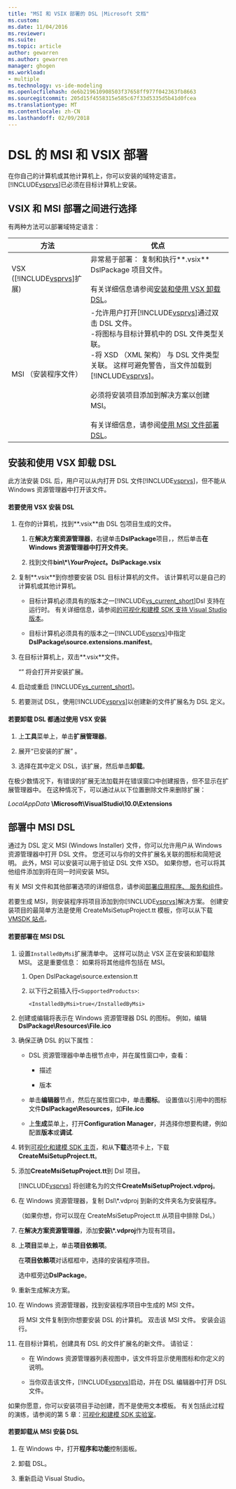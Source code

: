 ```yaml
---
title: "MSI 和 VSIX 部署的 DSL |Microsoft 文档"
ms.custom: 
ms.date: 11/04/2016
ms.reviewer: 
ms.suite: 
ms.topic: article
author: gewarren
ms.author: gewarren
manager: ghogen
ms.workload:
- multiple
ms.technology: vs-ide-modeling
ms.openlocfilehash: de6b219610908503f37658ff977f042363fb8663
ms.sourcegitcommit: 205d15f4558315e585c67f33d5335d5b41d0fcea
ms.translationtype: MT
ms.contentlocale: zh-CN
ms.lasthandoff: 02/09/2018
---
```

# <a name="msi-and-vsix-deployment-of-a-dsl"></a>DSL 的 MSI 和 VSIX 部署
在你自己的计算机或其他计算机上，你可以安装的域特定语言。 [!INCLUDE[vsprvs](../code-quality/includes/vsprvs_md.md)]已必须在目标计算机上安装。  
  
##  <a name="which"></a>VSIX 和 MSI 部署之间进行选择  
 有两种方法可以部署域特定语言：  
  
|方法|优点|  
|------------|--------------|  
|VSX ([!INCLUDE[vsprvs](../code-quality/includes/vsprvs_md.md)]扩展)|非常易于部署： 复制和执行**.vsix** DslPackage 项目文件。<br /><br /> 有关详细信息请参阅[安装和使用 VSX 卸载 DSL](#Installing)。|  
|MSI （安装程序文件）|-允许用户打开[!INCLUDE[vsprvs](../code-quality/includes/vsprvs_md.md)]通过双击 DSL 文件。<br />-将图标与目标计算机中的 DSL 文件类型关联。<br />-将 XSD （XML 架构） 与 DSL 文件类型关联。 这样可避免警告，当文件加载到[!INCLUDE[vsprvs](../code-quality/includes/vsprvs_md.md)]。<br /><br /> 必须将安装项目添加到解决方案以创建 MSI。<br /><br /> 有关详细信息，请参阅[使用 MSI 文件部署 DSL](#msi)。|  
  
##  <a name="Installing"></a>安装和使用 VSX 卸载 DSL  
 此方法安装 DSL 后，用户可以从内打开 DSL 文件[!INCLUDE[vsprvs](../code-quality/includes/vsprvs_md.md)]，但不能从 Windows 资源管理器中打开该文件。  
  
#### <a name="to-install-a-dsl-by-using-the-vsx"></a>若要使用 VSX 安装 DSL  
  
1.  在你的计算机，找到**.vsix**由 DSL 包项目生成的文件。  
  
    1.  在**解决方案资源管理器**，右键单击**DslPackage**项目，，然后单击**在 Windows 资源管理器中打开文件夹**。  
  
    2.  找到文件**bin\\\*\\***YourProject***。DslPackage.vsix**  
  
2.  复制**.vsix**到你想要安装 DSL 目标计算机的文件。 该计算机可以是自己的计算机或其他计算机。  
  
    -   目标计算机必须具有的版本之一[!INCLUDE[vs_current_short](../code-quality/includes/vs_current_short_md.md)]Dsl 支持在运行时。 有关详细信息，请参阅[的可视化和建模 SDK 支持 Visual Studio 版本](../modeling/supported-visual-studio-editions-for-visualization-amp-modeling-sdk.md)。  
  
    -   目标计算机必须具有的版本之一[!INCLUDE[vsprvs](../code-quality/includes/vsprvs_md.md)]中指定**DslPackage\source.extensions.manifest**。  
  
3.  在目标计算机上，双击**.vsix**文件。  
  
     “” 将会打开并安装扩展。  
  
4.  启动或重启 [!INCLUDE[vs_current_short](../code-quality/includes/vs_current_short_md.md)]。  
  
5.  若要测试 DSL，使用[!INCLUDE[vsprvs](../code-quality/includes/vsprvs_md.md)]以创建新的文件扩展名为 DSL 定义。  
  
#### <a name="to-uninstall-a-dsl-that-was-installed-by-using-vsx"></a>若要卸载 DSL 都通过使用 VSX 安装  
  
1.  上**工具**菜单上，单击**扩展管理器**。  
  
2.  展开“已安装的扩展” 。  
  
3.  选择在其中定义 DSL，该扩展，然后单击**卸载**。  
  
 在极少数情况下，有错误的扩展无法加载并在错误窗口中创建报告，但不显示在扩展管理器中。 在这种情况下，可以通过从以下位置删除文件来删除扩展：  
  
 *LocalAppData* **\Microsoft\VisualStudio\10.0\Extensions**  
  
##  <a name="msi"></a>部署中 MSI DSL  
 通过为 DSL 定义 MSI (Windows Installer) 文件，你可以允许用户从 Windows 资源管理器中打开 DSL 文件。 您还可以与你的文件扩展名关联的图标和简短说明。 此外，MSI 可以安装可以用于验证 DSL 文件 XSD。 如果你想，也可以将其他组件添加到将在同一时间安装 MSI。  
  
 有关 MSI 文件和其他部署选项的详细信息，请参阅[部署应用程序、 服务和组件](../deployment/deploying-applications-services-and-components.md)。  
  
 若要生成 MSI，则安装程序将项目添加到你[!INCLUDE[vsprvs](../code-quality/includes/vsprvs_md.md)]解决方案。 创建安装项目的最简单方法是使用 CreateMsiSetupProject.tt 模板，你可以从下载[VMSDK 站点](http://go.microsoft.com/fwlink/?LinkID=186128)。  
  
#### <a name="to-deploy-a-dsl-in-an-msi"></a>若要部署在 MSI DSL  
  
1.  设置`InstalledByMsi`扩展清单中。 这样可以防止 VSX 正在安装和卸载除 MSI。 这是重要信息： 如果将将其他组件包括在 MSI。  
  
    1.  Open DslPackage\source.extension.tt  
  
    2.  以下行之前插入行`<SupportedProducts>`:  
  
        ```  
        <InstalledByMsi>true</InstalledByMsi>  
        ```  
  
2.  创建或编辑将表示在 Windows 资源管理器 DSL 的图标。 例如，编辑**DslPackage\Resources\File.ico**  
  
3.  确保正确 DSL 的以下属性：  
  
    -   DSL 资源管理器中单击根节点中，并在属性窗口中，查看：  
  
        -   描述  
  
        -   版本  
  
    -   单击**编辑器**节点，然后在属性窗口中，单击**图标**。 设置值以引用中的图标文件**DslPackage\Resources**，如**File.ico**  
  
    -   上**生成**菜单上，打开**Configuration Manager**，并选择你想要构建，例如配置**版本**或**调试**.  
  
4.  转到[可视化和建模 SDK 主页](http://go.microsoft.com/fwlink/?LinkID=186128)，和从**下载**选项卡上，下载**CreateMsiSetupProject.tt**。  
  
5.  添加**CreateMsiSetupProject.tt**到 Dsl 项目。  
  
     [!INCLUDE[vsprvs](../code-quality/includes/vsprvs_md.md)] 将创建名为的文件**CreateMsiSetupProject.vdproj**。  
  
6.  在 Windows 资源管理器，复制 Dsl\\*.vdproj 到新的文件夹名为安装程序。  
  
     （如果你想，你可以现在 CreateMsiSetupProject.tt 从项目中排除 Dsl。）  
  
7.  在**解决方案资源管理器**，添加**安装\\\*.vdproj**作为现有项目。  
  
8.  上**项目**菜单上，单击**项目依赖项**。  
  
     在**项目依赖项**对话框框中，选择的安装程序项目。  
  
     选中框旁边**DslPackage**。  
  
9. 重新生成解决方案。  
  
10. 在 Windows 资源管理器，找到安装程序项目中生成的 MSI 文件。  
  
     将 MSI 文件复制到你想要安装 DSL 的计算机。 双击该 MSI 文件。 安装会运行。  
  
11. 在目标计算机，创建具有 DSL 的文件扩展名的新文件。 请验证：  
  
    -   在 Windows 资源管理器列表视图中，该文件将显示使用图标和你定义的说明。  
  
    -   当你双击该文件，[!INCLUDE[vsprvs](../code-quality/includes/vsprvs_md.md)]启动，并在 DSL 编辑器中打开 DSL 文件。  
  
 如果你愿意，你可以安装项目手动创建，而不是使用文本模板。 有关包括此过程的演练，请参阅的第 5 章：[可视化和建模 SDK 实验室](http://go.microsoft.com/fwlink/?LinkId=208878)。  
  
#### <a name="to-uninstall-a-dsl-that-was-installed-from-an-msi"></a>若要卸载从 MSI 安装 DSL  
  
1.  在 Windows 中，打开**程序和功能**控制面板。  
  
2.  卸载 DSL。  
  
3.  重新启动 Visual Studio。